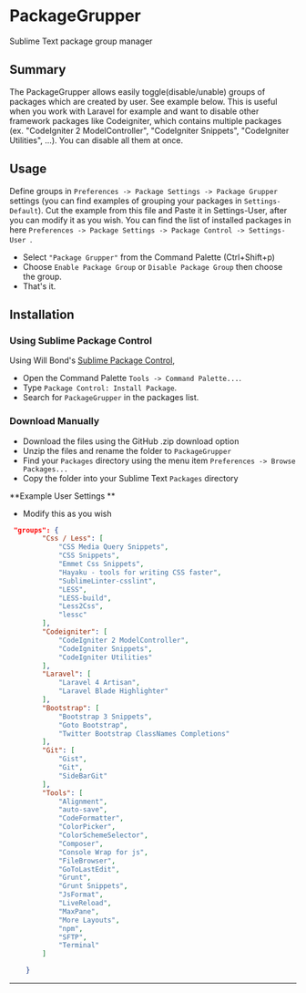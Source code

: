 # PackageGrupper
Sublime Text package group manager

## Summary
The PackageGrupper allows easily toggle(disable/unable) groups of packages which are created by user.
See example below. This is useful when you work with Laravel for example and want to disable other framework packages like Codeigniter, which contains multiple packages (ex. "CodeIgniter 2 ModelController", "CodeIgniter Snippets", "CodeIgniter Utilities", ...). You can disable all them at once.

## Usage
Define groups in `Preferences -> Package Settings -> Package Grupper ` settings (you can find examples of grouping your packages in `Settings-Default`).
Cut the example from this file and Paste it in  Settings-User, after you can modify it as you wish. You can find the list of installed packages in here `Preferences -> Package Settings -> Package Control -> Settings-User `.

* Select `"Package Grupper"` from the Command Palette (Ctrl+Shift+p)
* Choose `Enable Package Group` or `Disable Package Group` then choose the group.
* That's it.

## Installation

### Using Sublime Package Control

Using Will Bond's [Sublime Package Control](http://wbond.net/sublime_packages/package_control),

- Open the Command Palette `Tools -> Command Palette...`.
- Type `Package Control: Install Package`.
- Search for `PackageGrupper` in the packages list.

### Download Manually

* Download the files using the GitHub .zip download option
* Unzip the files and rename the folder to `PackageGrupper`
* Find your `Packages` directory using the menu item  `Preferences -> Browse Packages...`
* Copy the folder into your Sublime Text `Packages` directory

**Example User Settings **

* Modify this as you wish

```json
 "groups": {
		"Css / Less": [
			"CSS Media Query Snippets",
			"CSS Snippets",
			"Emmet Css Snippets",
			"Hayaku - tools for writing CSS faster",
			"SublimeLinter-csslint",
			"LESS",
			"LESS-build",
			"Less2Css",
			"lessc"
		],
		"Codeigniter": [
			"CodeIgniter 2 ModelController",
			"CodeIgniter Snippets",
			"CodeIgniter Utilities"
		],
		"Laravel": [
			"Laravel 4 Artisan",
			"Laravel Blade Highlighter"
		],
		"Bootstrap": [
			"Bootstrap 3 Snippets",
			"Goto Bootstrap",
			"Twitter Bootstrap ClassNames Completions"
		],
		"Git": [
			"Gist",
			"Git",
			"SideBarGit"
		],
		"Tools": [
			"Alignment",
			"auto-save",
			"CodeFormatter",
			"ColorPicker",
			"ColorSchemeSelector",
			"Composer",
			"Console Wrap for js",
			"FileBrowser",
			"GoToLastEdit",
			"Grunt",
			"Grunt Snippets",
			"JsFormat",
			"LiveReload",
			"MaxPane",
			"More Layouts",
			"npm",
			"SFTP",
			"Terminal"
		]

	} 
```
---
